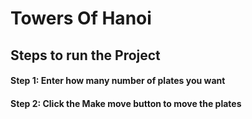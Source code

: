 # Towers Of Hanoi

## Steps to run the Project
#### Step 1: Enter how many number of plates you want
#### Step 2: Click the Make move button to move the plates
